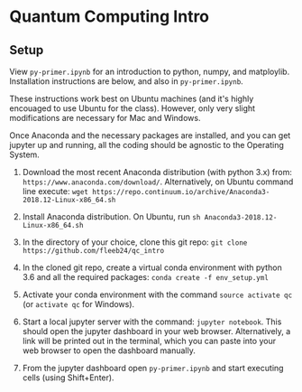 # Quantum Computing Intro

## Setup

View `py-primer.ipynb` for an introduction to python, numpy, and matploylib.
Installation instructions are below, and also in `py-primer.ipynb`.

These instructions work best on Ubuntu machines (and it's highly encouaged to use Ubuntu for the class). However, only very slight modifications are necessary for Mac and Windows.

Once Anaconda and the necessary packages are installed, and you can get jupyter up and running, all the coding should be agnostic to the Operating System.

1. Download the most recent Anaconda distribution (with python 3.x) from: `https://www.anaconda.com/download/`. Alternatively, on Ubuntu command line execute: `wget https://repo.continuum.io/archive/Anaconda3-2018.12-Linux-x86_64.sh`

2. Install Anaconda distribution. On Ubuntu, run `sh Anaconda3-2018.12-Linux-x86_64.sh`

3. In the directory of your choice, clone this git repo: `git clone https://github.com/fleeb24/qc_intro`

4. In the cloned git repo, create a virtual conda environment with python 3.6 and all the required packages: `conda create -f env_setup.yml`

5. Activate your conda environment with the command `source activate qc` (or `activate qc` for Windows).

6. Start a local jupyter server with the command: `jupyter notebook`. This should open the jupyter dashboard in your web browser. Alternatively, a link will be printed out in the terminal, which you can paste into your web browser to open the dashboard manually.

7. From the jupyter dashboard open `py-primer.ipynb` and start executing cells (using Shift+Enter).